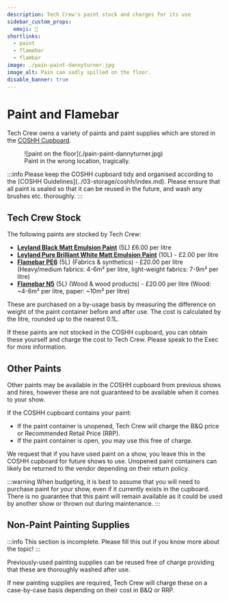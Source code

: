 ```yaml
---
description: Tech Crew's paint stock and charges for its use
sidebar_custom_props:
  emoji: 🎨
shortlinks:
  - paint
  - flamebar
  - flambar
image: ./pain-paint-dannyturner.jpg
image_alt: Pain can sadly spilled on the floor.
disable_banner: true
---
```

# Paint and Flamebar

Tech Crew owns a variety of paints and paint supplies which are stored in the [COSHH Cupboard](../03-storage/coshh/index.md).
<figure>
![paint on the floor](./pain-paint-dannyturner.jpg)
<figcaption>Paint in the wrong location, tragically.</figcaption>
</figure>
:::info
Please keep the COSHH cupboard tidy and organised according to the [COSHH Guidelines](../03-storage/coshh/index.md).
Please ensure that all paint is sealed so that it can be reused in the future, and wash any brushes etc. thoroughly.
:::

## Tech Crew Stock

The following paints are stocked by Tech Crew:
* **[Leyland Black Matt Emulsion Paint](https://www.diy.com/departments/leyland-trade-black-matt-emulsion-paint-5l/1335267_BQ.prd)**
  (5L) £6.00 per litre
* **[Leyland Pure Brilliant White Matt Emulsion Paint](https://www.diy.com/departments/leyland-pure-brilliant-white-matt-emulsion-paint-10l/1335443_BQ.prd)**
  (10L) - £2.00 per litre
* **[Flamebar PE6](https://www.flints.co.uk/products/pg_PE6/FLA015)** (5L) (Fabrics & synthetics) - £20.00 per litre
  (Heavy/medium fabrics: 4-6m² per litre, light-weight fabrics: 7-9m² per litre)
* **[Flamebar N5](https://www.flints.co.uk/products/pg_N5/FLA012)** (5L) (Wood & wood products) - £20.00 per litre
  (Wood: ~4-6m² per litre, paper: ~10m² per litre)

These are purchased on a by-usage basis by measuring the difference on weight of the paint container before and after
use. The cost is calculated by the litre, rounded up to the nearest 0.1L.

If these paints are not stocked in the COSHH cupboard, you can obtain these yourself and charge the cost to Tech Crew.
Please speak to the Exec for more information.

## Other Paints

Other paints may be available in the COSHH cupboard from previous shows and hires, however these are not guaranteed
to be available when it comes to your show.

If the COSHH cupboard contains your paint:
* If the paint container is unopened, Tech Crew will charge the B&Q price or Recommended Retail Price (RRP).
* If the paint container is open, you may use this free of charge.

We request that if you have used paint on a show, you leave this in the COSHH cupboard for future shows to use. Unopened
paint containers can likely be returned to the vendor depending on their return policy.

:::warning
When budgeting, it is best to assume that you will need to purchase paint for your show, even if it currently exists
in the cupboard. There is no guarantee that this paint will remain available as it could be used by another show or
thrown out during maintenance.
:::

## Non-Paint Painting Supplies
:::info
This section is incomplete. Please fill this out if you know more about the topic!
:::

Previously-used painting supplies can be reused free of charge providing that these are thoroughly washed after use.

If new painting supplies are required, Tech Crew will charge these on a case-by-case basis depending on their cost in
B&Q or RRP.
